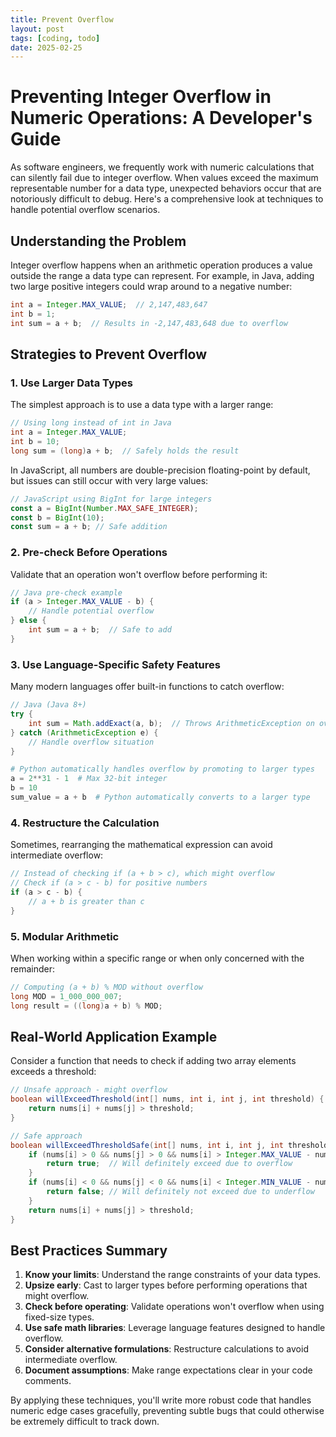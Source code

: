 ```yaml
---
title: Prevent Overflow
layout: post
tags: [coding, todo]
date: 2025-02-25
---
```


# Preventing Integer Overflow in Numeric Operations: A Developer's Guide

As software engineers, we frequently work with numeric calculations that can silently fail due to integer overflow. When values exceed the maximum representable number for a data type, unexpected behaviors occur that are notoriously difficult to debug. Here's a comprehensive look at techniques to handle potential overflow scenarios.

## Understanding the Problem

Integer overflow happens when an arithmetic operation produces a value outside the range a data type can represent. For example, in Java, adding two large positive integers could wrap around to a negative number:

```java
int a = Integer.MAX_VALUE;  // 2,147,483,647
int b = 1;
int sum = a + b;  // Results in -2,147,483,648 due to overflow
```

## Strategies to Prevent Overflow

### 1. Use Larger Data Types

The simplest approach is to use a data type with a larger range:

```java
// Using long instead of int in Java
int a = Integer.MAX_VALUE;
int b = 10;
long sum = (long)a + b;  // Safely holds the result
```

In JavaScript, all numbers are double-precision floating-point by default, but issues can still occur with very large values:

```javascript
// JavaScript using BigInt for large integers
const a = BigInt(Number.MAX_SAFE_INTEGER);
const b = BigInt(10);
const sum = a + b; // Safe addition
```

### 2. Pre-check Before Operations

Validate that an operation won't overflow before performing it:

```java
// Java pre-check example
if (a > Integer.MAX_VALUE - b) {
    // Handle potential overflow
} else {
    int sum = a + b;  // Safe to add
}
```

### 3. Use Language-Specific Safety Features

Many modern languages offer built-in functions to catch overflow:

```java
// Java (Java 8+)
try {
    int sum = Math.addExact(a, b);  // Throws ArithmeticException on overflow
} catch (ArithmeticException e) {
    // Handle overflow situation
}
```

```python
# Python automatically handles overflow by promoting to larger types
a = 2**31 - 1  # Max 32-bit integer
b = 10
sum_value = a + b  # Python automatically converts to a larger type
```

### 4. Restructure the Calculation

Sometimes, rearranging the mathematical expression can avoid intermediate overflow:

```java
// Instead of checking if (a + b > c), which might overflow
// Check if (a > c - b) for positive numbers
if (a > c - b) {
    // a + b is greater than c
}
```

### 5. Modular Arithmetic

When working within a specific range or when only concerned with the remainder:

```java
// Computing (a + b) % MOD without overflow
long MOD = 1_000_000_007;
long result = ((long)a + b) % MOD;
```

## Real-World Application Example

Consider a function that needs to check if adding two array elements exceeds a threshold:

```java
// Unsafe approach - might overflow
boolean willExceedThreshold(int[] nums, int i, int j, int threshold) {
    return nums[i] + nums[j] > threshold;
}

// Safe approach
boolean willExceedThresholdSafe(int[] nums, int i, int j, int threshold) {
    if (nums[i] > 0 && nums[j] > 0 && nums[i] > Integer.MAX_VALUE - nums[j]) {
        return true;  // Will definitely exceed due to overflow
    }
    if (nums[i] < 0 && nums[j] < 0 && nums[i] < Integer.MIN_VALUE - nums[j]) {
        return false; // Will definitely not exceed due to underflow
    }
    return nums[i] + nums[j] > threshold;
}
```

## Best Practices Summary

1. **Know your limits**: Understand the range constraints of your data types.
2. **Upsize early**: Cast to larger types before performing operations that might overflow.
3. **Check before operating**: Validate operations won't overflow when using fixed-size types.
4. **Use safe math libraries**: Leverage language features designed to handle overflow.
5. **Consider alternative formulations**: Restructure calculations to avoid intermediate overflow.
6. **Document assumptions**: Make range expectations clear in your code comments.

By applying these techniques, you'll write more robust code that handles numeric edge cases gracefully, preventing subtle bugs that could otherwise be extremely difficult to track down.
